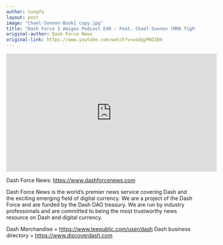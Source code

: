 ```yaml
---
author: tungfa
layout: post
image: "Chael-Sonnen-Book1 copy.jpg"
title: "Dash Force 3 Amigos Podcast E40 - Feat. Chael Sonnen (MMA fighter & ESPN analyst)"
original-author: Dash Force News
original-link: https://www.youtube.com/watch?v=usdqyPW2IB4
---
```


<iframe width="560" height="315" src="https://www.youtube.com/embed/usdqyPW2IB4" frameborder="0" allow="autoplay; encrypted-media" allowfullscreen></iframe>

Dash Force News: <https://www.dashforcenews.com>

Dash Force News is the world’s premier news service covering Dash and the exciting emerging field of digital currency. We are a project of the Dash Force and are funded by the Dash DAO treasury. We are run by industry professionals and are committed to being the most trustworthy news resource on Dash and digital currency.

Dash Merchandise = <https://www.teepublic.com/user/dash>
Dash business directory = <https://www.discoverdash.com>
